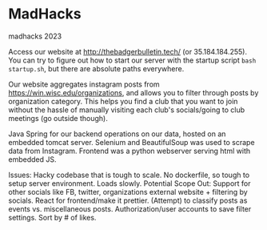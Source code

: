 # MadHacks
madhacks 2023

Access our website at http://thebadgerbulletin.tech/ (or 35.184.184.255). You can try to figure out how to start our server with the startup script `bash startup.sh`, but there are absolute paths everywhere. 

Our website aggregates instagram posts from https://win.wisc.edu/organizations, and allows you to filter through posts by organization category. This helps you find a club that you want to join without the hassle of manually visiting each club's socials/going to club meetings (go outside though). 

Java Spring for our backend operations on our data, hosted on an embedded tomcat server. 
Selenium and BeautifulSoup was used to scrape data from Instagram.
Frontend was a python webserver serving html with embedded JS.


Issues: Hacky codebase that is tough to scale. No dockerfile, so tough to setup server environment. Loads slowly. 
Potential Scope Out: Support for other socials like FB, twitter, organizations external website + filtering by socials. React for frontend/make it prettier. (Attempt) to classify posts as events vs. miscellaneous posts. Authorization/user accounts to save filter settings. Sort by # of likes. 

